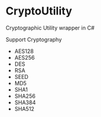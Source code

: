 # CryptoUtility
Cryptographic Utility wrapper in C#

Support Cryptography
- AES128
- AES256
- DES
- RSA
- SEED
- MD5
- SHA1
- SHA256
- SHA384
- SHA512
